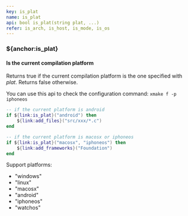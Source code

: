 ```yaml
---
key: is_plat
name: is_plat
api: bool is_plat(string plat, ...)
refer: is_arch, is_host, is_mode, is_os
---
```


### ${anchor:is_plat}

#### Is the current compilation platform

Returns true if the current compilation platform is the one specified with *plat*. Returns false otherwise.

You can use this api to check the configuration command: `xmake f -p iphoneos`

```lua
-- if the current platform is android
if ${link:is_plat}("android") then
    ${link:add_files}("src/xxx/*.c")
end

-- if the current platform is macosx or iphoneos
if ${link:is_plat}("macosx", "iphoneos") then
    ${link:add_frameworks}("Foundation")
end
```

Support platforms:

* "windows"
* "linux"
* "macosx"
* "android"
* "iphoneos"
* "watchos"

